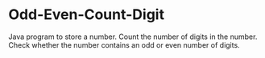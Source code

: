 # Odd-Even-Count-Digit
Java program to store a number. Count the number of digits in the number. Check whether the number contains an odd or even number of digits.
